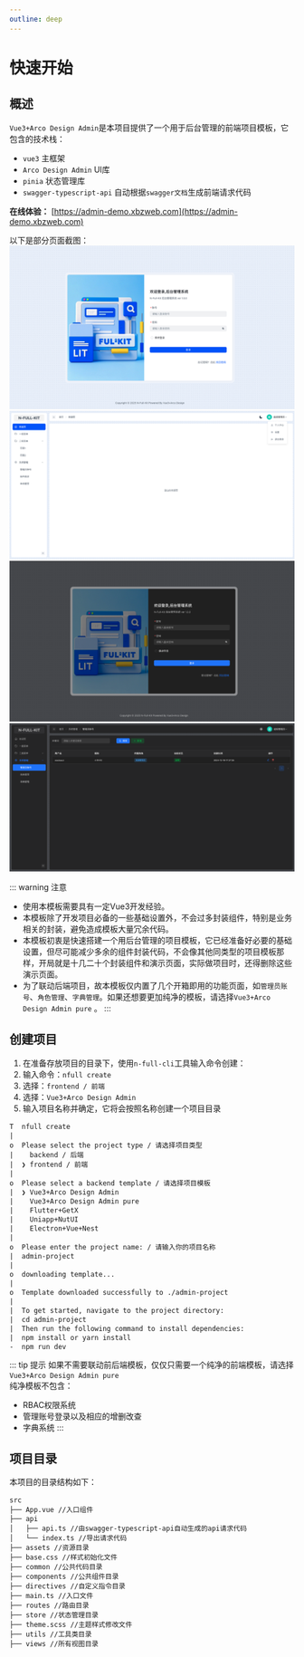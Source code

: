 ```yaml
---
outline: deep
---
```

# 快速开始

## 概述
`Vue3+Arco Design Admin`是本项目提供了一个用于后台管理的前端项目模板，它包含的技术栈：
- `vue3` 主框架
- `Arco Design Admin` UI库
- `pinia` 状态管理库
- `swagger-typescript-api` 自动根据`swagger文档`生成前端请求代码

**在线体验：** [https://admin-demo.xbzweb.com](https://admin-demo.xbzweb.com)

以下是部分页面截图：
![登录页面](./assets/admin_demo1.png)
![欢迎页](./assets/admin_demo2.png)
![登录页面](./assets/admin_demo1_dark.png)
![管理员账号](./assets/admin_demo3.png)

::: warning 注意
- 使用本模板需要具有一定Vue3开发经验。
- 本模板除了开发项目必备的一些基础设置外，不会过多封装组件，特别是业务相关的封装，避免造成模板大量冗余代码。
- 本模板初衷是快速搭建一个用后台管理的项目模板，它已经准备好必要的基础设置，但尽可能减少多余的组件封装代码，不会像其他同类型的项目模板那样，开局就是十几二十个封装组件和演示页面，实际做项目时，还得删除这些演示页面。
- 为了联动后端项目，故本模板仅内置了几个开箱即用的功能页面，如`管理员账号`、`角色管理`、`字典管理`。如果还想要更加纯净的模板，请选择`Vue3+Arco Design Admin pure` 。
:::

## 创建项目
1. 在准备存放项目的目录下，使用`n-full-cli`工具输入命令创建：
2. 输入命令：`nfull create`
3. 选择：`frontend / 前端`
4. 选择：`Vue3+Arco Design Admin`
5. 输入项目名称并确定，它将会按照名称创建一个项目目录

```sh:no-line-numbers{5,9}
T  nfull create
|
o  Please select the project type / 请选择项目类型
|    backend / 后端 
|  ❯ frontend / 前端 
|
o  Please select a backend template / 请选择项目模板
|  ❯ Vue3+Arco Design Admin 
|    Vue3+Arco Design Admin pure 
|    Flutter+GetX 
|    Uniapp+NutUI 
|    Electron+Vue+Nest 
|
o  Please enter the project name: / 请输入你的项目名称
|  admin-project
| 
o  downloading template...
|
o  Template downloaded successfully to ./admin-project
|
|  To get started, navigate to the project directory:
|  cd admin-project
|  Then run the following command to install dependencies:
|  npm install or yarn install
-  npm run dev
```
::: tip 提示
如果不需要联动前后端模板，仅仅只需要一个纯净的前端模板，请选择`Vue3+Arco Design Admin pure`   
纯净模板不包含：
- RBAC权限系统
- 管理账号登录以及相应的增删改查
- 字典系统
:::
## 项目目录
本项目的目录结构如下：
```
src
├── App.vue //入口组件
├── api
│   ├── api.ts //由swagger-typescript-api自动生成的api请求代码
│   └── index.ts //导出请求代码
├── assets //资源目录
├── base.css //样式初始化文件
├── common //公共代码目录
├── components //公共组件目录
├── directives //自定义指令目录
├── main.ts //入口文件
├── routes //路由目录
├── store //状态管理目录
├── theme.scss //主题样式修改文件
├── utils //工具类目录
├── views //所有视图目录
```